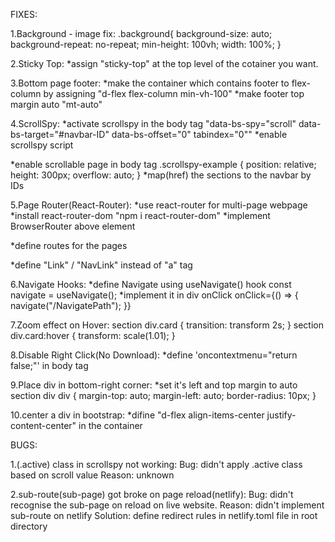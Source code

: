 FIXES:

1.Background - image fix:
.background{
  background-size: auto;
  background-repeat: no-repeat;
  min-height: 100vh;
  width: 100%;
}

2.Sticky Top:
*assign "sticky-top" at the top level of the cotainer you want.

3.Bottom page footer:
*make the container which contains footer to flex-column by assigning "d-flex flex-column min-vh-100"
*make footer top margin auto "mt-auto"

4.ScrollSpy:
*activate scrollspy in the body tag "data-bs-spy="scroll" data-bs-target="#navbar-ID" data-bs-offset="0" tabindex="0""
*enable scrollspy script
<script>
    const scrollSpy = new bootstrap.ScrollSpy(document.body, {
        target: '#navbar-ID'
    })
</script>
*enable scrollable page in body tag
.scrollspy-example {
  position: relative;
  height: 300px;
  overflow: auto;
}
*map(href) the sections to the navbar by IDs

5.Page Router(React-Router):
*use react-router for multi-page webpage
*install react-router-dom "npm i react-router-dom"
*implement BrowserRouter above <App> element
<!-- <BrowserRouter>
  <App />
</BrowserRouter> -->
*define routes for the pages
<!-- <Routes>
  <Route path="/" element={<Home />} />
  <Route path="/about" element={<About />} />
  <Route path="/projects" element={<Projects />} />
  <Route path="/contact" element={<Contact />} />
</Routes> -->
*define "Link" / "NavLink" instead of "a" tag
<!-- <NavLink to="/about">ABOUT</NavLink> -->

6.Navigate Hooks:
*define Navigate using useNavigate() hook
const navigate = useNavigate();
*implement it in div onClick
onClick={() => {
  navigate("/NavigatePath");
}}

7.Zoom effect on Hover:
section div.card {
    transition: transform 2s;
}
section div.card:hover {
    transform: scale(1.01);
}

8.Disable Right Click(No Download):
*define 'oncontextmenu="return false;"' in body tag

9.Place div in bottom-right corner:
*set it's left and top margin to auto
section div div {
    margin-top: auto;
    margin-left: auto;
    border-radius: 10px;
}

10.center a div in bootstrap:
*difine "d-flex align-items-center justify-content-center" in the container


BUGS:

1.(.active) class in scrollspy not working:
Bug: didn't apply .active class based on scroll value
Reason: unknown

2.sub-route(sub-page) got broke on page reload(netlify):
Bug: didn't recognise the sub-page on reload on live website.
Reason: didn't implement sub-route on netlify
Solution: define redirect rules in netlify.toml file in root directory
<!-- [[redirects]]
  from = "/*"
  to = "/index.html"
  status = 200 -->